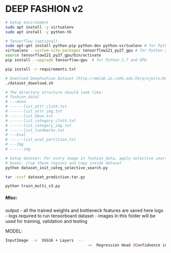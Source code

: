# DEEP FASHION v2

```sh
# Setup environment
sudo apt install -y virtualenv
sudo apt install -y python-tk

# Tensorflow (optional)
sudo apt-get install python-pip python-dev python-virtualenv # for Python 2.7
virtualenv --system-site-packages tensorflow121_py27_gpu # for Python 2.7
source tensorflow121_py27_gpu/bin/activate
pip install --upgrade tensorflow-gpu  # for Python 2.7 and GPU

pip install -r requirements.txt 

```

```sh
# Download DeepFashion Dataset (http://mmlab.ie.cuhk.edu.hk/projects/DeepFashion/AttributePrediction.html)
./dataset_download.sh

# The directory structure should look like:
# fashion_data/
# ---Anno
# ------list_attr_cloth.txt
# ------list_attr_img.txt
# ------list_bbox.txt
# ------list_category_cloth.txt
# ------list_category_img.txt
# ------list_landmarks.txt
# ---Eval
# ------list_eval_partition.txt
# ---Img
# ------img

```


```sh
# Setup dataset: For every image in fashion_data, apply selective search algo to find ROI/bounding
# boxes, crop those regions and copy inside dataset
python dataset_init_categ_selective_search.py

tar -xzvf dataset_prediction.tar.gz

```

```sh
python train_multi_v3.py

```

##### Misc:
output	- all the trained weights and bottleneck features are saved here
logs	- logs required to run tensorboard
dataset	- images in this folder will be used for training, validation and testing

MODEL:
```sh									->	Classification Head (Categories)
InputImage	->	VGG16 + Layers	--
									->	Regression Head	(Confidnence in the Classification head prediction)
```


